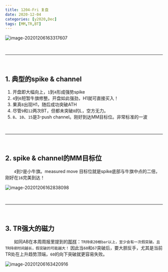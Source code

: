 ```yaml
---
title: 1204-Fri 复盘
date: 2020-12-04
categories: [y2020,Dec]
tags: [MM,TR,BT]
---
```


![image-20201206163317607](https://cdn.jsdelivr.net/gh/shawnyeung/shawnyeung.github.io@master/assets/img/uPic/image-20201206163317607%20.png)


<br/>

---

<br/>

## 1. 典型的spike & channel

1. 开盘即大幅向上，`1`到`4`形成强势spike
2. `4`到`6`短暂牛旗修整。开盘如此强劲，H1就可直接买入！
3. 果真`8`出现H1，随后成功突破ATH
4. 尽管`9`和`12`两次BT，但都未突破`8`的L，空方无力。
5. `8`、`10`、`15`是3-push channel。刚好到达MM目标位。非常标准的一波

<br/>

---

<br/>

## 2. spike & channel的MM目标位

　　`4`到`7`是小牛旗。measured move 目标位就是spike底部与牛旗中点的二倍，刚好在`16`完美到达！

![image-20201206162838098](https://cdn.jsdelivr.net/gh/shawnyeung/shawnyeung.github.io@master/assets/img/uPic/image-20201206162838098%20.png)

<br/>

---

<br/>

## 3. TR强大的磁力

　　如同AB在本周周报里提到的[那样](http://localhost:4000/posts/1130-1204-WeeklyReport/#dailynested-wedge-rally-but-no-sell-signal-bar-yet)：`TR持续20根bar以上，至少会有一次假突破。且TR持续时间越长，假突破的可能越大！` 因此当`60`和`67`突破后，要大胆反手，尤其是当前TR处在上升趋势顶端，`60`的向下突破就更容易失败。

![image-20201206163420916](https://cdn.jsdelivr.net/gh/shawnyeung/shawnyeung.github.io@master/assets/img/uPic/image-20201206163420916%20.png)



